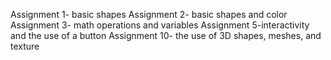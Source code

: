 Assignment 1- basic shapes
Assignment 2- basic shapes and color 
Assignment 3- math operations and variables 
Assignment 5-interactivity and the use of a button 
Assignment 10- the use of 3D shapes, meshes, and texture
